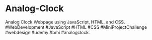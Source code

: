 # Analog-Clock
Analog Clock Webpage using JavaScript, HTML, and CSS. #WebDevelopment #JavaScript #HTML #CSS #MiniProjectChallenge #webdesign #udemy #bmi #analogclock.
